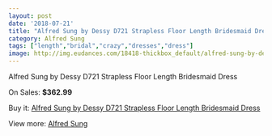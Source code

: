 ```yaml
---
layout: post
date: '2018-07-21'
title: "Alfred Sung by Dessy D721 Strapless Floor Length Bridesmaid Dress"
category: Alfred Sung
tags: ["length","bridal","crazy","dresses","dress"]
image: http://img.eudances.com/18418-thickbox_default/alfred-sung-by-dessy-d721-strapless-floor-length-bridesmaid-dress.jpg
---
```

Alfred Sung by Dessy D721 Strapless Floor Length Bridesmaid Dress

On Sales: **$362.99**
<a href="https://www.eudances.com/en/alfred-sung/5429-alfred-sung-by-dessy-d721-strapless-floor-length-bridesmaid-dress.html"><amp-img layout="responsive" width="600" height="600" src="//img.eudances.com/18418-thickbox_default/alfred-sung-by-dessy-d721-strapless-floor-length-bridesmaid-dress.jpg" alt="Alfred Sung by Dessy D721 Strapless Floor Length Bridesmaid Dress 0" /></a>
<a href="https://www.eudances.com/en/alfred-sung/5429-alfred-sung-by-dessy-d721-strapless-floor-length-bridesmaid-dress.html"><amp-img layout="responsive" width="600" height="600" src="//img.eudances.com/18419-thickbox_default/alfred-sung-by-dessy-d721-strapless-floor-length-bridesmaid-dress.jpg" alt="Alfred Sung by Dessy D721 Strapless Floor Length Bridesmaid Dress 1" /></a>

Buy it: [Alfred Sung by Dessy D721 Strapless Floor Length Bridesmaid Dress](https://www.eudances.com/en/alfred-sung/5429-alfred-sung-by-dessy-d721-strapless-floor-length-bridesmaid-dress.html "Alfred Sung by Dessy D721 Strapless Floor Length Bridesmaid Dress")

View more: [Alfred Sung](https://www.eudances.com/en/52-alfred-sung "Alfred Sung")